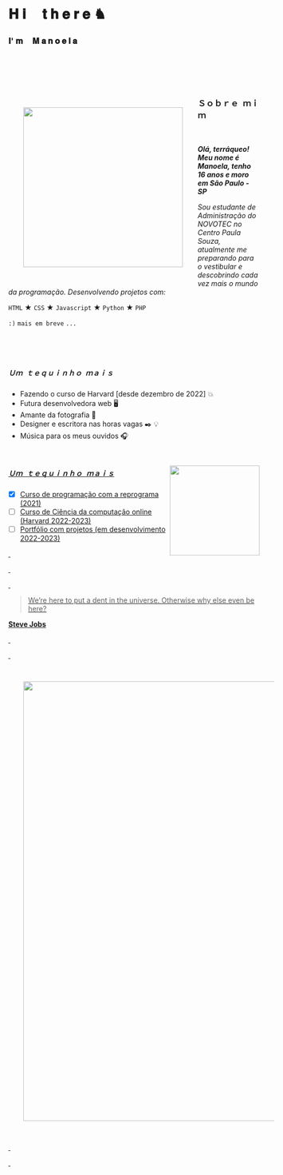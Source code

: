 
# 𝐇 𝐢 ㅤ𝐭 𝐡 𝐞 𝐫 𝐞 ♞
### 𝐈' 𝐦ㅤ 𝐌 𝐚 𝐧 𝐨 𝐞 𝐥 𝐚

&nbsp;

~~~
~~~ 

&nbsp;

<img style="margin: 30px;" align="left" width="320px" src="https://media.giphy.com/media/X5bG0yJwIymit02pwA/giphy.gif" frameBorder="0">





### Ｓｏｂｒｅ  ｍｉｍ

&nbsp;

***Olá, terráqueo! Meu nome é Manoela, tenho 16 anos e moro em São Paulo - SP***

*Sou estudante de Administração do NOVOTEC no Centro Paula Souza, atualmente me preparando para o vestibular e descobrindo cada vez mais o mundo da programação. Desenvolvendo projetos com:*
 
 `HTML`
 ★
 `CSS`
 ★
 `Javascript`
 ★
 `Python`
 ★
 `PHP`
 
 `:)`
 `mais em breve`
 `...`
 
&nbsp;


&nbsp;

##### Ｕｍ  ｔｅｑｕｉｎｈｏ  ｍａｉｓ


+ Fazendo o curso de Harvard [desde dezembro de 2022] 💥
+ Futura desenvolvedora web 🖥️
+ Amante da fotografia 📸
+ Designer e escritora nas horas vagas ✒️ 💡
+ Música para os meus ouvidos 🎧


&nbsp;

<div>
  <a href="https://github.com/Manuzit">
  <img align="right" height="180em" src="https://github-readme-stats.vercel.app/api?username=Manuzit&show_icons=true&theme=dracula&include_all_commits=true&count_private=true"/>
</div>

 
<div>	
<h5> Ｕｍ  ｔｅｑｕｉｎｈｏ  ｍａｉｓ </h5>

- [x] Curso de programação com a reprograma (2021) 
- [ ] Curso de Ciência da computação online (Harvard 2022-2023) 
- [ ] Portfólio com projetos (em desenvolvimento 2022-2023)
 
</div>

&nbsp; 
 
&nbsp;
 
&nbsp;
 

> We’re here to put a dent in the universe. Otherwise why else even be here?

**Steve Jobs**

  
&nbsp;
 
&nbsp;

 
<img style="margin: 30px;" align="center" width="880px" src="https://2.bp.blogspot.com/-mfjOcOa5TdQ/WPaOjxJEv5I/AAAAAAAAaFY/GobThAumGiY2CDKiTGNrXBM8SHpfDzzigCLcB/s640/terminator.gif" frameBorder="0">

 
&nbsp;
  
&nbsp;
 
  
~~~
~~~
